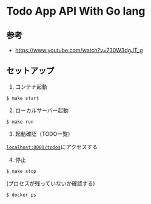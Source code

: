 # Todo App API With Go lang

## 参考

- https://www.youtube.com/watch?v=730W3dgJT_g

## セットアップ

1. コンテナ起動

```shell
$ make start
```

2. ローカルサーバー起動

```shell
$ make run
```

3. 起動確認（TODO一覧）

[`localhost:8000/todos`](localhost:8000/todos)にアクセスする

4. 停止

```shell
$ make stop
```

(プロセスが残っていないか確認する)
```shell
$ docker ps
```
